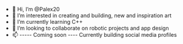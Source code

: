 - 👋 Hi, I’m @Palex20
- 👀 I’m interested in creating and building, new and inspiration art
- 🌱 I’m currently learning C++
- 💞️ I’m looking to collaborate on robotic projects and app design
- 📫 ----- Coming soon ---- Currently building social media profiles

<!---
Palex20/Palex20 is a ✨ special ✨ repository because its `README.md` (this file) appears on your GitHub profile.
You can click the Preview link to take a look at your changes.
--->
